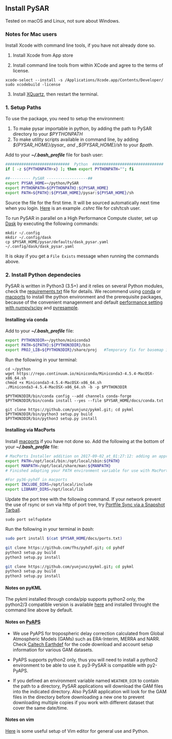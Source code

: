 ## Install PySAR

Tested on macOS and Linux, not sure about Windows.

### Notes for Mac users

Install Xcode with command line tools, if you have not already done so.

1. Install Xcode from App store

2. Install command line tools from within XCode and agree to the terms of license.

```
xcode-select --install -s /Applications/Xcode.app/Contents/Developer/ 
sudo xcodebuild -license 
```

3. Install [XQuartz](https://www.xquartz.org), then restart the terminal.

### 1. Setup Paths    

To use the package, you need to setup the environment:

1. To make pysar importable in python, by adding the path to PySAR directory to your _$PYTHONPATH_    
2. To make utility scripts available in command line, by adding _${PYSAR_HOME}/pysar_ and _${PYSAR_HOME}/sh_ to your _$path_.   

Add to your **_~/.bash_profile_** file for bash user:

```bash
############################  Python  ###############################
if [ -z ${PYTHONPATH+x} ]; then export PYTHONPATH=""; fi

##--------- PySAR ------------------## 
export PYSAR_HOME=~/python/PySAR
export PYTHONPATH=${PYTHONPATH}:${PYSAR_HOME}   
export PATH=${PATH}:${PYSAR_HOME}/pysar:${PYSAR_HOME}/sh   
```

Source the file for the first time. It will be sourced automatically next time when you login. [Here](https://github.com/yunjunz/macOS_Setup/blob/master/cshrc.md) is an example _.cshrc_ file for csh/tcsh user.

To run PySAR in parallel on a High Performance Compute cluster, set up [Dask](www.dask.org) by executing the following commands:

 ```
 mkdir ~/.config
 mkdir ~/.config/dask
 cp $PYSAR_HOME/pysar/defaults/dask_pysar.yaml ~/.config/dask/dask_pysar.yaml
 ```

It is okay if you get a `File Exists` message when running the commands above.

### 2. Install Python dependecies
PySAR is written in Python3 (3.5+) and it relies on several Python modules, check the [requirements.txt](../requirements.txt) file for details. We recommend using [conda](https://conda.io/miniconda.html) or [macports](https://www.macports.org/install.php) to install the python environment and the prerequisite packages, because of the convenient managenment and default [performance setting with numpy/scipy](http://markus-beuckelmann.de/blog/boosting-numpy-blas.html) and [pyresample](https://pyresample.readthedocs.io/en/latest/installation.html#using-pykdtree).

#### Installing via conda

Add to your **_~/.bash_profile_** file:

```bash
export PYTHON3DIR=~/python/miniconda3
export PATH=${PATH}:${PYTHON3DIR}/bin
export PROJ_LIB=${PYTHON3DIR}/share/proj   #Temporary fix for basemap import error
```

Run the following in your terminal:

```
cd ~/python
wget https://repo.continuum.io/miniconda/Miniconda3-4.5.4-MacOSX-x86_64.sh
chmod +x Miniconda3-4.5.4-MacOSX-x86_64.sh
./Miniconda3-4.5.4-MacOSX-x86_64.sh -b -p $PYTHON3DIR

$PYTHON3DIR/bin/conda config --add channels conda-forge
$PYTHON3DIR/bin/conda install --yes --file $PYSAR_HOME/docs/conda.txt

git clone https://github.com/yunjunz/pykml.git; cd pykml
$PYTHON3DIR/bin/python3 setup.py build
$PYTHON3DIR/bin/python3 setup.py install
```

#### Installing via MacPorts

Install [macports](https://www.macports.org/install.php) if you have not done so. Add the following at the bottom of your **_~/.bash_profile_** file:

```bash
# MacPorts Installer addition on 2017-09-02_at_01:27:12: adding an appropriate PATH variable for use with MacPorts.
export PATH=/opt/local/bin:/opt/local/sbin:${PATH}
export MANPATH=/opt/local/share/man:${MANPATH}
# Finished adapting your PATH environment variable for use with MacPorts.

#For py36-pyhdf in macports
export INCLUDE_DIRS=/opt/local/include
export LIBRARY_DIRS=/opt/local/lib
```

Update the port tree with the following command. If your network prevent the use of rsync or svn via http of port tree, try [Portfile Sync via a Snapshot Tarball](https://trac.macports.org/wiki/howto/PortTreeTarball).

```
sudo port selfupdate
```

Run the following in your terminal in _bash_:

```bash
sudo port install $(cat $PYSAR_HOME/docs/ports.txt)

git clone https://github.com/fhs/pyhdf.git; cd pyhdf
python3 setup.py build
python3 setup.py install

git clone https://github.com/yunjunz/pykml.git; cd pykml
python3 setup.py build
python3 setup.py install
```

#### Notes on pyKML

The pykml installed through conda/pip supports python2 only, the python2/3 compatible version is available [here](https://github.com/yunjunz/pykml.git) and installed throught the command line above by default.

#### Notes on [PyAPS](http://earthdef.caltech.edu/projects/pyaps/wiki/Main)

+ We use PyAPS for tropospheric delay correction calculated from Global Atmospheric Models (GAMs) such as ERA-Interim, MERRA and NARR. Check [Caltech Earthdef](http://earthdef.caltech.edu) for the code download and account setup information for various GAM datasets.    

+ PyAPS supports python2 only, thus you will need to install a python2 environment to be able to use it. py3-PySAR is compatible with py2-PyAPS. 

+ If you defined an environment variable named `WEATHER_DIR` to contain the path to a 
directory, PySAR applications will download the GAM files into the indicated directory. Also PySAR
application will look for the GAM files in the directory before downloading a new one to prevent downloading
multiple copies if you work with different dataset that cover the same date/time.

#### Notes on vim

[Here](https://github.com/yunjunz/macOS_Setup/blob/master/vim.md) is some useful setup of Vim editor for general use and Python.

